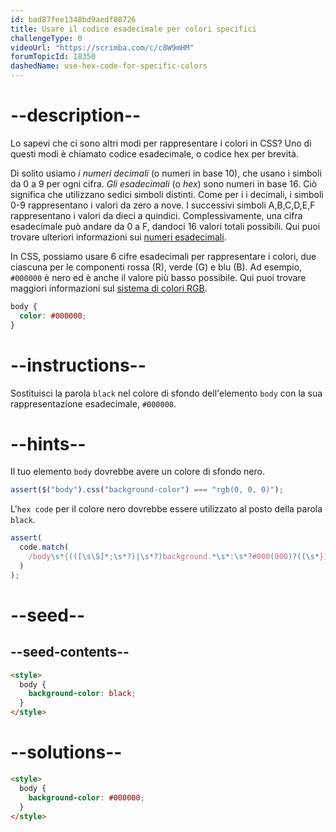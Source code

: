 ```yaml
---
id: bad87fee1348bd9aedf08726
title: Usare il codice esadecimale per colori specifici
challengeType: 0
videoUrl: "https://scrimba.com/c/c8W9mHM"
forumTopicId: 18350
dashedName: use-hex-code-for-specific-colors
---
```


# --description--

Lo sapevi che ci sono altri modi per rappresentare i colori in CSS? Uno di questi modi è chiamato codice esadecimale, o codice hex per brevità.

Di solito usiamo <dfn>i numeri decimali</dfn> (o numeri in base 10), che usano i simboli da 0 a 9 per ogni cifra. <dfn>Gli esadecimali</dfn> (o <dfn>hex</dfn>) sono numeri in base 16. Ciò significa che utilizzano sedici simboli distinti. Come per i i decimali, i simboli 0-9 rappresentano i valori da zero a nove. I successivi simboli A,B,C,D,E,F rappresentano i valori da dieci a quindici. Complessivamente, una cifra esadecimale può andare da 0 a F, dandoci 16 valori totali possibili. Qui puoi trovare ulteriori informazioni sui [numeri esadecimali](https://en.wikipedia.org/wiki/Hexadecimal).

In CSS, possiamo usare 6 cifre esadecimali per rappresentare i colori, due ciascuna per le componenti rossa (R), verde (G) e blu (B). Ad esempio, `#000000` è nero ed è anche il valore più basso possibile. Qui puoi trovare maggiori informazioni sul [sistema di colori RGB](https://en.wikipedia.org/wiki/RGB_color_model).

```css
body {
  color: #000000;
}
```

# --instructions--

Sostituisci la parola `black` nel colore di sfondo dell'elemento `body` con la sua rappresentazione esadecimale, `#000000`.

# --hints--

Il tuo elemento `body` dovrebbe avere un colore di sfondo nero.

```js
assert($("body").css("background-color") === "rgb(0, 0, 0)");
```

L'`hex code` per il colore nero dovrebbe essere utilizzato al posto della parola `black`.

```js
assert(
  code.match(
    /body\s*{(([\s\S]*;\s*?)|\s*?)background.*\s*:\s*?#000(000)?((\s*})|(;[\s\S]*?}))/gi
  )
);
```

# --seed--

## --seed-contents--

```html
<style>
  body {
    background-color: black;
  }
</style>
```

# --solutions--

```html
<style>
  body {
    background-color: #000000;
  }
</style>
```
